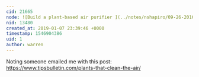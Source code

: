 ```yaml
---
cid: 21665
node: ![Build a plant-based air purifier ](../notes/nshapiro/09-26-2016/build-a-plant-based-air-purifier)
nid: 13480
created_at: 2019-01-07 23:39:46 +0000
timestamp: 1546904386
uid: 1
author: warren
---
```


 Noting someone emailed me with this post: https://www.tipsbulletin.com/plants-that-clean-the-air/